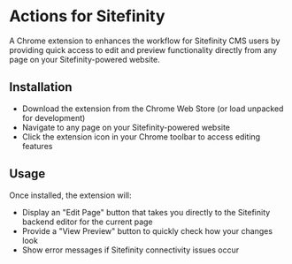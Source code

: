 # Actions for Sitefinity

A Chrome extension to enhances the workflow for Sitefinity CMS users by providing quick access to edit and preview functionality directly from any page on your Sitefinity-powered website.

## Installation

- Download the extension from the Chrome Web Store (or load unpacked for development) </br>
- Navigate to any page on your Sitefinity-powered website
- Click the extension icon in your Chrome toolbar to access editing features

## Usage
Once installed, the extension will:

- Display an "Edit Page" button that takes you directly to the Sitefinity backend editor for the current page
- Provide a "View Preview" button to quickly check how your changes look
- Show error messages if Sitefinity connectivity issues occur
